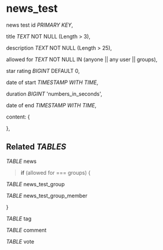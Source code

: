 # news_test

news test id _PRIMARY KEY_,

title _TEXT_ NOT NULL (Length > 3),

description _TEXT_ NOT NULL (Length > 25),

allowed for _TEXT_ NOT NULL IN (anyone || any user || groups),

star rating _BIGINT_ DEFAULT 0,

date of start _TIMESTAMP WITH TIME_,

duration _BIGINT_ 'numbers_in_seconds',

date of end _TIMESTAMP WITH TIME_,

content: {

},

## Related _TABLES_

_TABLE_ news

> **if** (allowed for === groups) {

_TABLE_ news_test_group

_TABLE_ news_test_group_member

}

_TABLE_ tag

_TABLE_ comment

_TABLE_ vote
